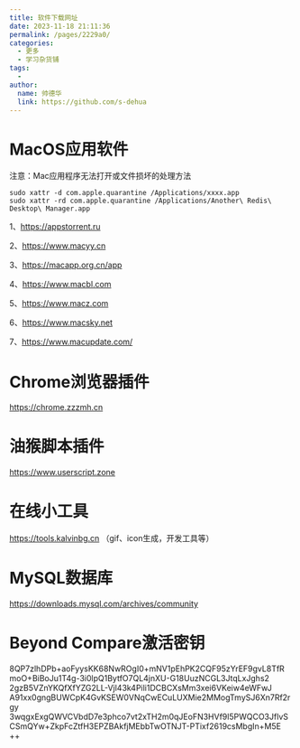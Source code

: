 ```yaml
---
title: 软件下载网址
date: 2023-11-18 21:11:36
permalink: /pages/2229a0/
categories:
  - 更多
  - 学习杂货铺
tags:
  - 
author: 
  name: 帅德华
  link: https://github.com/s-dehua
---
```

# MacOS应用软件

注意：Mac应用程序无法打开或文件损坏的处理方法

```shell
sudo xattr -d com.apple.quarantine /Applications/xxxx.app
sudo xattr -rd com.apple.quarantine /Applications/Another\ Redis\ Desktop\ Manager.app
```

1、https://appstorrent.ru

2、https://www.macyy.cn

3、https://macapp.org.cn/app

4、https://www.macbl.com

5、https://www.macz.com

6、https://www.macsky.net

7、https://www.macupdate.com/

# Chrome浏览器插件

https://chrome.zzzmh.cn

# 油猴脚本插件

https://www.userscript.zone

# 在线小工具

https://tools.kalvinbg.cn （gif、icon生成，开发工具等）

# MySQL数据库

https://downloads.mysql.com/archives/community

# Beyond Compare激活密钥

8QP7zlhDPb+aoFyysKK68NwROgI0+mNV1pEhPK2CQF95zYrEF9gvL8TfR
moO+BiBoJu1T4g-3i0lpQ1BytfO7QL4jnXU-G18UuzNCGL3JtqLxJghs2
2gzB5VZnYKQfXfYZG2LL-Vjl43k4Pili1DCBCXsMm3xei6VKeiw4eWFwJ
A91xx0gngBUWCpK4GvKSEW0VNqCwECuLUXMie2MMogTmySJ6Xn7Rf2rgy
3wqgxExgQWVCVbdD7e3phco7vt2xTH2m0qJEoFN3HVf9l5PWQCO3JflvS
CSmQYw+ZkpFcZtfH3EPZBAkfjMEbbTwOTNJT-PTixf2619csMbgIn+M5E
++
